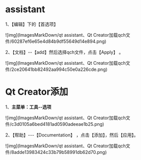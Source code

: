 # assistant

1、【编辑】下的【首选项】

![img](ImagesMarkDown/qt assistant、Qt Creator加载qch文件/60287ef6e65e4d84b9df55649d14e894.png)

 2、【文档】--【add】然后选择qch文件，点击【Apply】 。

![img](ImagesMarkDown/qt assistant、Qt Creator加载qch文件/2ce20641bb82492aa994c50e0a226cde.png)

# Qt Creator添加

1、**主菜单：工具--选项**

![img](ImagesMarkDown/qt assistant、Qt Creator加载qch文件/c3d0105a6bed4181ad0590adeeae1b25.png)

2、【帮助】---【Documentation】 ，点击【添加】，然后【应用】。

 ![img](ImagesMarkDown/qt assistant、Qt Creator加载qch文件/8adde13983424c33b79b58991db62d70.png)

 

 